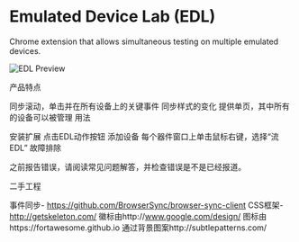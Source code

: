 # Emulated Device Lab (EDL)

Chrome extension that allows simultaneous testing on multiple emulated devices.

![EDL Preview](http://i.imgur.com/040qOyf.png)

产品特点

同步滚动，单击并在所有设备上的关键事件
同步样式的变化
提供单页，其中所有的设备可以被管理
用法

安装扩展
点击EDL动作按钮
添加设备
每个器件窗口上单击鼠标右键，选择“流EDL”
故障排除

之前报告错误，请阅读常见问题解答，并检查错误是不是已经报道。

二手工程

事件同步- https://github.com/BrowserSync/browser-sync-client
CSS框架- http://getskeleton.com/
徽标由http://www.google.com/design/
图标由https://fortawesome.github.io
通过背景图案http://subtlepatterns.com/
